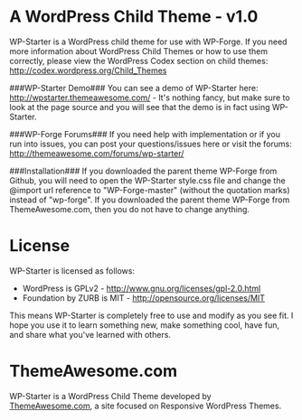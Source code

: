 A WordPress Child Theme - v1.0
====================
WP-Starter is a WordPress child theme for use with WP-Forge. If you need more information about WordPress Child Themes or how to use them correctly, please view the WordPress Codex section on child themes: http://codex.wordpress.org/Child_Themes

###WP-Starter Demo###
You can see a demo of WP-Starter here: http://wpstarter.themeawesome.com/ - It's nothing fancy, but make sure to look at the page source and you will see that the demo is in fact using WP-Starter.

###WP-Forge Forums###
If you need help with implementation or if you run into issues, you can post your questions/issues here or visit the forums: http://themeawesome.com/forums/wp-starter/

###Installation###
If you downloaded the parent theme WP-Forge from Github, you will need to open the WP-Starter style.css file and change the @import url reference to "WP-Forge-master" (without the quotation marks) instead of "wp-forge". If you downloaded the parent theme WP-Forge from ThemeAwesome.com, then you do not have to change anything.

License
=============
WP-Starter is licensed as follows:
* WordPress is GPLv2 - http://www.gnu.org/licenses/gpl-2.0.html
* Foundation by ZURB is MIT - http://opensource.org/licenses/MIT

This means WP-Starter is completely free to use and modify as you see fit. I hope you use it to learn something new, make something cool, have fun, and share what you've learned with others.

ThemeAwesome.com
=============
WP-Starter is a WordPress Child Theme developed by [ThemeAwesome.com](http://themeawesome.com), a site focused on Responsive WordPress Themes.


